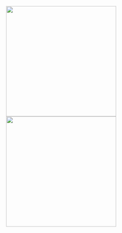 <div><img height=300 align="left" src="https://stats.rconjoe.com/api?username=rconjoe&show_icons=true&rank_icon=percentile&theme=radical&show=reviews,discussions_started,discussions_answered,prs_merged,prs_merged_percentage" /> <img height=300 align="center" src="https://stats.rconjoe.com/api/top-langs/?username=rconjoe&theme=radical&langs_count=10&layout=donut" /></div>

